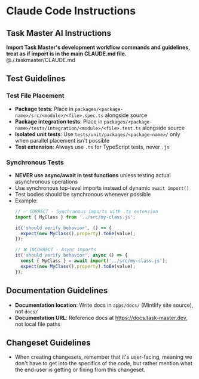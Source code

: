 # Claude Code Instructions

## Task Master AI Instructions
**Import Task Master's development workflow commands and guidelines, treat as if import is in the main CLAUDE.md file.**
@./.taskmaster/CLAUDE.md

## Test Guidelines

### Test File Placement

- **Package tests**: Place in `packages/<package-name>/src/<module>/<file>.spec.ts` alongside source
- **Package integration tests**: Place in `packages/<package-name>/tests/integration/<module>/<file>.test.ts` alongside source
- **Isolated unit tests**: Use `tests/unit/packages/<package-name>/` only when parallel placement isn't possible
- **Test extension**: Always use `.ts` for TypeScript tests, never `.js`

### Synchronous Tests
- **NEVER use async/await in test functions** unless testing actual asynchronous operations
- Use synchronous top-level imports instead of dynamic `await import()`
- Test bodies should be synchronous whenever possible
- Example:
  ```typescript
  // ✅ CORRECT - Synchronous imports with .ts extension
  import { MyClass } from '../src/my-class.js';

  it('should verify behavior', () => {
    expect(new MyClass().property).toBe(value);
  });

  // ❌ INCORRECT - Async imports
  it('should verify behavior', async () => {
    const { MyClass } = await import('../src/my-class.js');
    expect(new MyClass().property).toBe(value);
  });
  ```

## Documentation Guidelines

- **Documentation location**: Write docs in `apps/docs/` (Mintlify site source), not `docs/`
- **Documentation URL**: Reference docs at https://docs.task-master.dev, not local file paths

## Changeset Guidelines

- When creating changesets, remember that it's user-facing, meaning we don't have to get into the specifics of the code, but rather mention what the end-user is getting or fixing from this changeset.
